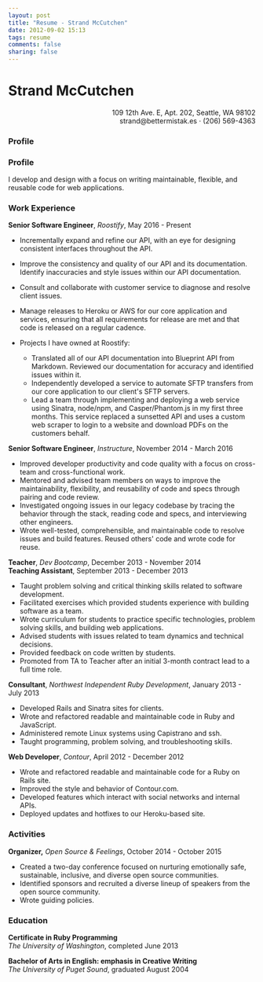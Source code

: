 ```yaml
---
layout: post
title: "Resume - Strand McCutchen"
date: 2012-09-02 15:13
tags: resume
comments: false
sharing: false
---
```

# Strand McCutchen
<p align="right">109 12th Ave. E, Apt. 202, Seattle, WA 98102<br/>
strand@bettermistak.es · (206) 569-4363</p>

### Profile


### Profile

I develop and design with a focus on writing maintainable, flexible, and reusable code for web applications.

### Work Experience

**Senior Software Engineer**, _Roostify_, May 2016 - Present

- Incrementally expand and refine our API, with an eye for designing consistent interfaces throughout the API.
- Improve the consistency and quality of our API and its documentation. Identify inaccuracies and style issues within our API documentation.
- Consult and collaborate with customer service to diagnose and resolve client issues.
- Manage releases to Heroku or AWS for our core application and services, ensuring that all requirements for release are met and that code is released on a regular cadence.
- Projects I have owned at Roostify:

	- Translated all of our API documentation into Blueprint API from Markdown. Reviewed our documentation for accuracy and identified issues within it.
	- Independently developed a service to automate SFTP transfers from our core application to our client's SFTP servers.
	- Lead a team through implementing and deploying a web service using Sinatra, node/npm, and Casper/Phantom.js in my first three months. This service replaced a sunsetted API and uses a custom web scraper to login to a website and download PDFs on the customers behalf.

**Senior Software Engineer**, _Instructure_, November 2014 - March 2016

- Improved developer productivity and code quality with a focus on cross-team and cross-functional work.
- Mentored and advised team members on ways to improve the maintainability, flexibility, and reusability of code and specs through pairing and code review.
- Investigated ongoing issues in our legacy codebase by tracing the behavior through the stack, reading code and specs, and interviewing other engineers.
- Wrote well-tested, comprehensible, and maintainable code to resolve issues and build features. Reused others' code and wrote code for reuse.

**Teacher**, _Dev Bootcamp_, December 2013 - November 2014<br />
**Teaching Assistant**, September 2013 - December 2013

- Taught problem solving and critical thinking skills related to software development.
- Facilitated exercises which provided students experience with building software as a team.
- Wrote curriculum for students to practice specific technologies, problem solving skills, and building web applications.
- Advised students with issues related to team dynamics and technical decisions.
- Provided feedback on code written by students.
- Promoted from TA to Teacher after an initial 3-month contract lead to a full time role.

**Consultant**, _Northwest Independent Ruby Development_, January 2013 - July 2013

- Developed Rails and Sinatra sites for clients.
- Wrote and refactored readable and maintainable code in Ruby and JavaScript.
- Administered remote Linux systems using Capistrano and ssh.
- Taught programming, problem solving, and troubleshooting skills.

**Web Developer**, _Contour_, April 2012 - December 2012

- Wrote and refactored readable and maintainable code for a Ruby on Rails site.
- Improved the style and behavior of Contour.com.
- Developed features which interact with social networks and internal APIs.
- Deployed updates and hotfixes to our Heroku-based site.

### Activities

**Organizer,** _Open Source & Feelings_, October 2014 - October 2015

- Created a two-day conference focused on nurturing emotionally safe, sustainable, inclusive, and diverse open source communities.
- Identified sponsors and recruited a diverse lineup of speakers from the open source community.
- Wrote guiding policies.

### Education

**Certificate in Ruby Programming**<br />
_The University of Washington_, completed June 2013

**Bachelor of Arts in English: emphasis in Creative Writing**<br />
_The University of Puget Sound_, graduated August 2004
